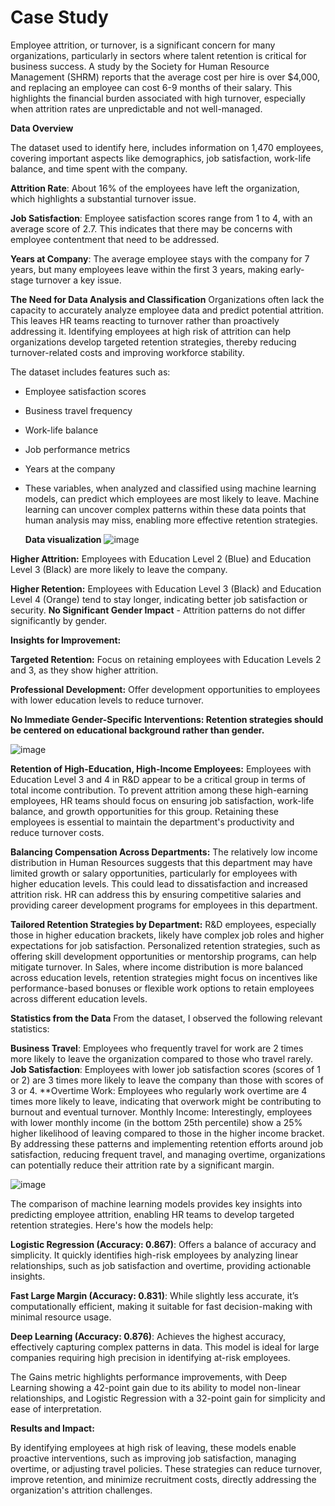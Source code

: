 # Case Study 

Employee attrition, or turnover, is a significant concern for many organizations, particularly in sectors where talent retention is critical for business success. A study by the Society for Human Resource Management (SHRM) reports that the average cost per hire is over $4,000, and replacing an employee can cost 6-9 months of their salary. This highlights the financial burden associated with high turnover, especially when attrition rates are unpredictable and not well-managed.

**Data Overview**

The  dataset used to identify here, includes information on 1,470 employees, covering important aspects like demographics, job satisfaction, work-life balance, and time spent with the company.

**Attrition Rate**: About 16% of the employees have left the organization, which highlights a substantial turnover issue.

**Job Satisfaction**: Employee satisfaction scores range from 1 to 4, with an average score of 2.7. This indicates that there may be concerns with employee contentment that need to be addressed.

**Years at Company**: The average employee stays with the company for 7 years, but many employees leave within the first 3 years, making early-stage turnover a key issue.

**The Need for Data Analysis and Classification**
Organizations often lack the capacity to accurately analyze employee data and predict potential attrition. This leaves HR teams reacting to turnover rather than proactively addressing it. Identifying employees at high risk of attrition can help organizations develop targeted retention strategies, thereby reducing turnover-related costs and improving workforce stability.

The dataset includes features such as:

- Employee satisfaction scores
- Business travel frequency
- Work-life balance
- Job performance metrics
- Years at the company
- These variables, when analyzed and classified using machine learning models, can predict which employees are most likely to leave. Machine learning can uncover complex patterns within these data points that human analysis may miss, enabling more effective retention strategies.

  **Data visualization**
  ![image](https://github.com/user-attachments/assets/b4431dbf-872a-45cd-965f-2c51318da7aa)


**Higher Attrition:** Employees with Education Level 2 (Blue) and Education Level 3 (Black) are more likely to leave the company.

**Higher Retention:** Employees with Education Level 3 (Black) and Education Level 4 (Orange) tend to stay longer, indicating better job satisfaction or security.
**No Significant Gender Impact** - Attrition patterns do not differ significantly by gender.

**Insights for Improvement:**

**Targeted Retention:** Focus on retaining employees with Education Levels 2 and 3, as they show higher attrition.

**Professional Development:** Offer development opportunities to employees with lower education levels to reduce turnover.

**No Immediate Gender-Specific Interventions: Retention strategies should be centered on educational background rather than gender.**

![image](https://github.com/user-attachments/assets/1f195fbe-88fa-4327-b2f9-4cf6843a81d2)

**Retention of High-Education, High-Income Employees:**
Employees with Education Level 3 and 4 in R&D appear to be a critical group in terms of total income contribution. To prevent attrition among these high-earning employees, HR teams should focus on ensuring job satisfaction, work-life balance, and growth opportunities for this group. Retaining these employees is essential to maintain the department's productivity and reduce turnover costs.

**Balancing Compensation Across Departments:**
The relatively low income distribution in Human Resources suggests that this department may have limited growth or salary opportunities, particularly for employees with higher education levels. This could lead to dissatisfaction and increased attrition risk. HR can address this by ensuring competitive salaries and providing career development programs for employees in this department.

**Tailored Retention Strategies by Department:**
R&D employees, especially those in higher education brackets, likely have complex job roles and higher expectations for job satisfaction. Personalized retention strategies, such as offering skill development opportunities or mentorship programs, can help mitigate turnover.
In Sales, where income distribution is more balanced across education levels, retention strategies might focus on incentives like performance-based bonuses or flexible work options to retain employees across different education levels.


**Statistics from the Data**
From the dataset, I observed the following relevant statistics:

**Business Travel**: Employees who frequently travel for work are 2 times more likely to leave the organization compared to those who travel rarely.
**Job Satisfaction**: Employees with lower job satisfaction scores (scores of 1 or 2) are 3 times more likely to leave the company than those with scores of 3 or 4.
**Overtime Work: Employees who regularly work overtime are 4 times more likely to leave, indicating that overwork might be contributing to burnout and eventual turnover.
Monthly Income: Interestingly, employees with lower monthly income (in the bottom 25th percentile) show a 25% higher likelihood of leaving compared to those in the higher income bracket.
By addressing these patterns and implementing retention efforts around job satisfaction, reducing frequent travel, and managing overtime, organizations can potentially reduce their attrition rate by a significant margin.

![image](https://github.com/user-attachments/assets/eb90130e-18a6-4cd3-887b-df6289de8925)

The comparison of machine learning models provides key insights into predicting employee attrition, enabling HR teams to develop targeted retention strategies. Here's how the models help:

**Logistic Regression (Accuracy: 0.867)**: Offers a balance of accuracy and simplicity. It quickly identifies high-risk employees by analyzing linear relationships, such as job satisfaction and overtime, providing actionable insights.

**Fast Large Margin (Accuracy: 0.831)**: While slightly less accurate, it’s computationally efficient, making it suitable for fast decision-making with minimal resource usage.

**Deep Learning (Accuracy: 0.876)**: Achieves the highest accuracy, effectively capturing complex patterns in data. This model is ideal for large companies requiring high precision in identifying at-risk employees.

The Gains metric highlights performance improvements, with Deep Learning showing a 42-point gain due to its ability to model non-linear relationships, and Logistic Regression with a 32-point gain for simplicity and ease of interpretation.

**Results and Impact:**

By identifying employees at high risk of leaving, these models enable proactive interventions, such as improving job satisfaction, managing overtime, or adjusting travel policies. These strategies can reduce turnover, improve retention, and minimize recruitment costs, directly addressing the organization's attrition challenges.

